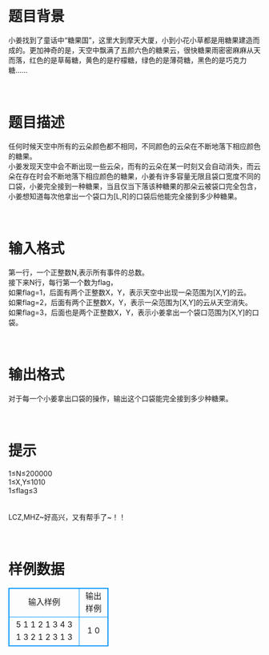 # 

 
 # 题目背景 
小姜找到了童话中“糖果国”，这里大到摩天大厦，小到小花小草都是用糖果建造而成的。更加神奇的是，天空中飘满了五颜六色的糖果云，很快糖果雨密密麻麻从天而落，红色的是草莓糖，黄色的是柠檬糖，绿色的是薄荷糖，黑色的是巧克力糖……<br><br><br> 

 
 # 题目描述 
任何时候天空中所有的云朵颜色都不相同，不同颜色的云朵在不断地落下相应颜色的糖果。<br>	小姜发现天空中会不断出现一些云朵，而有的云朵在某一时刻又会自动消失，而云朵在存在时会不断地落下相应颜色的糖果，小姜有许多容量无限且袋口宽度不同的口袋，小姜完全接到一种糖果，当且仅当下落该种糖果的那朵云被袋口完全包含，小姜想知道每次他拿出一个袋口为[L,R]的口袋后他能完全接到多少种糖果。<br><br><br> 

 
 # 输入格式 
第一行，一个正整数N,表示所有事件的总数。<br>接下来N行，每行第一个数为flag，<br>	如果flag=1，后面有两个正整数X，Y，表示天空中出现一朵范围为[X,Y]的云。<br>	如果flag=2，后面有两个正整数X，Y，表示一朵范围为[X,Y]的云从天空消失。<br>	如果flag=3，后面也是两个正整数X，Y，表示小姜拿出一个袋口范围为[X,Y]的口袋。<br><br><br> 

 
 # 输出格式 
对于每一个小姜拿出口袋的操作，输出这个口袋能完全接到多少种糖果。<br><br><br> 

 
 # 提示 
1≤N≤200000<br>1≤X,Y≤1010<br>1≤flag≤3<br><br><br>LCZ,MHZ~好高兴，又有帮手了~！！<br><br><br> 
# 样例数据
<style>
        table,table tr th, table tr td { border:1px solid #0094ff; }
        table { width: 200px; min-height: 25px; line-height: 25px; text-align: center; border-collapse: collapse;}   
    </style>
<table>
	<tr>
		<td>输入样例</td>
		<td>输出样例</td>
	</tr>
<tr><td>5
1 1 2
1 3 4
3 1 3
2 1 2
3 1 3


</td><td>1
0



</td></tr></table>

